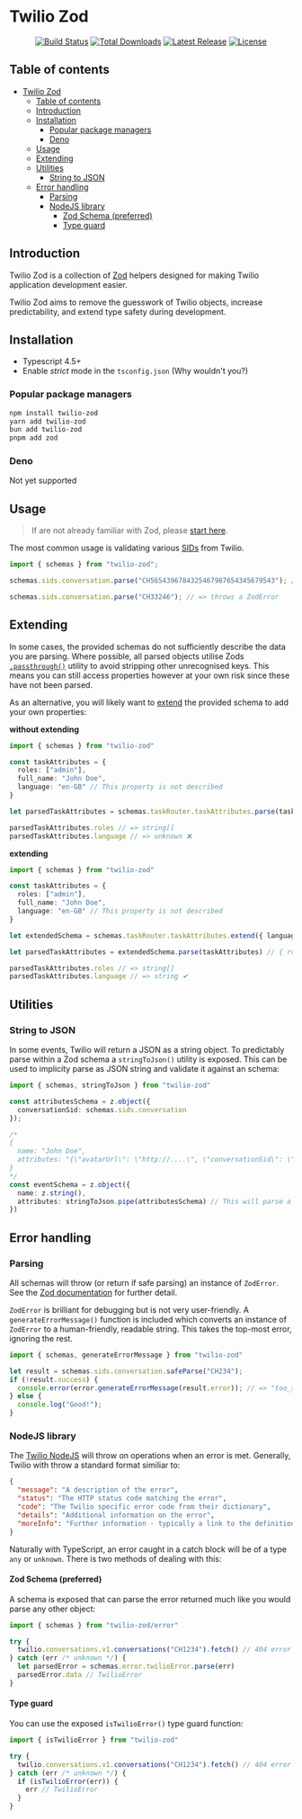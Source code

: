 # Twilio Zod

<p align="center">
    <a href="https://github.com/TristanBlackwell/twilio-zod/actions"><img src="https://img.shields.io/github/actions/workflow/status/TristanBlackwell/twilio-zod/publish.yml?branch=main" alt="Build Status"></a>
    <a href="https://www.npmjs.com/package/twilio-zod"><img src="https://img.shields.io/npm/dt/twilio-zod.svg" alt="Total Downloads"></a>
    <a href="https://github.com/TristanBlackwell/twilio-zod/releases"><img src="https://img.shields.io/npm/v/twilio-zod.svg" alt="Latest Release"></a>
    <a href="https://github.com/TristanBlackwell/twilio-zod/blob/master/LICENSE"><img src="https://img.shields.io/npm/l/twilio-zod.svg" alt="License"></a>
</p>

## Table of contents

- [Twilio Zod](#twilio-zod)
  - [Table of contents](#table-of-contents)
  - [Introduction](#introduction)
  - [Installation](#installation)
    - [Popular package managers](#popular-package-managers)
    - [Deno](#deno)
  - [Usage](#usage)
  - [Extending](#extending)
  - [Utilities](#utilities)
    - [String to JSON](#string-to-json)
  - [Error handling](#error-handling)
    - [Parsing](#parsing)
    - [NodeJS library](#nodejs-library)
      - [Zod Schema (preferred)](#zod-schema-preferred)
      - [Type guard](#type-guard)

## Introduction

Twilio Zod is a collection of [Zod](https://github.com/colinhacks/zod) helpers designed for making Twilio application development easier.

Twilio Zod aims to remove the guesswork of Twilio objects, increase predictability, and extend type safety during development.

## Installation

- Typescript 4.5+
- Enable _strict_ mode in the `tsconfig.json` (Why wouldn't you?)

### Popular package managers

```sh
npm install twilio-zod
yarn add twilio-zod
bun add twilio-zod
pnpm add zod
```

### Deno

Not yet supported

## Usage

> If are not already familiar with Zod, please [start here](https://github.com/colinhacks/zod).

The most common usage is validating various [SIDs](https://www.twilio.com/docs/glossary/what-is-a-sid) from Twilio.

```ts
import { schemas } from "twilio-zod";

schemas.sids.conversation.parse("CH5654396784325467987654345679543"); // => "CH5654396784325467987654345679543"

schemas.sids.conversation.parse("CH33246"); // => throws a ZodError
```

## Extending

In some cases, the provided schemas do not sufficiently describe the data you are parsing. Where possible, all parsed objects utilise Zods [`.passthrough()`](https://zod.dev/?id=passthrough) utility to avoid stripping other unrecognised keys. This means you can still access properties however at your own risk since these have not been parsed.

As an alternative, you will likely want to [extend](https://zod.dev/?id=extend) the provided schema to add your own properties:

**without extending**
```ts
import { schemas } from "twilio-zod"

const taskAttributes = {
  roles: ["admin"],
  full_name: "John Doe",
  language: "en-GB" // This property is not described
}

let parsedTaskAttributes = schemas.taskRouter.taskAttributes.parse(taskAttributes) // { roles: ["admin"], ... }

parsedTaskAttributes.roles // => string[]
parsedTaskAttributes.language // => unknown ❌
```

**extending**
```ts
import { schemas } from "twilio-zod"

const taskAttributes = {
  roles: ["admin"],
  full_name: "John Doe",
  language: "en-GB" // This property is not described
}

let extendedSchema = schemas.taskRouter.taskAttributes.extend({ language: z.string() })

let parsedTaskAttributes = extendedSchema.parse(taskAttributes) // { roles: ["admin"], ... }

parsedTaskAttributes.roles // => string[]
parsedTaskAttributes.language // => string ✔
```

## Utilities

### String to JSON

In some events, Twilio will return a JSON as a string object. To predictably parse within a Zod schema a `stringToJson()` utility is exposed.
This can be used to implicity parse as JSON string and validate it against an schema:

```ts
import { schemas, stringToJson } from "twilio-zod"

const attributesSchema = z.object({
  conversationSid: schemas.sids.conversation
});

/*
{
  name: "John Doe",
  attributes: "{\"avatarUrl\": \"http://....\", \"conversationSid\": \"CH....\"}"
}
*/
const eventSchema = z.object({
  name: z.string(),
  attributes: stringToJson.pipe(attributesSchema) // This will parse a JSON string then validate it against the attributes schema
})
```

## Error handling

### Parsing

All schemas will throw (or return if safe parsing) an instance of `ZodError`. See the [Zod documentation](https://github.com/colinhacks/zod/blob/master/README.md#error-handling) for further detail.

`ZodError` is brilliant for debugging but is not very user-friendly. A `generateErrorMessage()` function is included which converts an instance of `ZodError` to a human-friendly, readable string. This takes the top-most error, ignoring the rest.

```ts
import { schemas, generateErrorMessage } from "twilio-zod"

let result = schemas.sids.conversation.safeParse("CH234");
if (!result.success) {
  console.error(error.generateErrorMessage(result.error)); // => "too_small: SID must be 34 characters in length"
} else {
  console.log("Good!");
}
```

### NodeJS library

The [Twilio NodeJS](https://www.npmjs.com/package/twilio) will throw on operations when an error is met. Generally, Twilio with throw a standard format similiar to:

```json
{
  "message": "A description of the error",
  "status": "The HTTP status code matching the error",
  "code": "The Twilio specific error code from their dictionary",
  "details": "Additional information on the error",
  "moreInfo": "Further information - typically a link to the definition on the dictionary"
}
```

Naturally with TypeScript, an error caught in a catch block will be of a type `any` or `unknown`. There is two
methods of dealing with this:

#### Zod Schema (preferred)

A schema is exposed that can parse the error returned much like you would parse any other object:

```ts
import { schemas } from "twilio-zod/error"

try {
  twilio.conversations.v1.conversations("CH1234").fetch() // 404 error thrown
} catch (err /* unknown */) {
  let parsedError = schemas.error.twilioError.parse(err)
  parsedError.data // TwilioError
}
```


#### Type guard

You can use the exposed `isTwilioError()` type guard function:

```ts
import { isTwilioError } from "twilio-zod"

try {
  twilio.conversations.v1.conversations("CH1234").fetch() // 404 error thrown
} catch (err /* unknown */) {
  if (isTwilioError(err)) {
    err // TwilioError
  }
}
```
